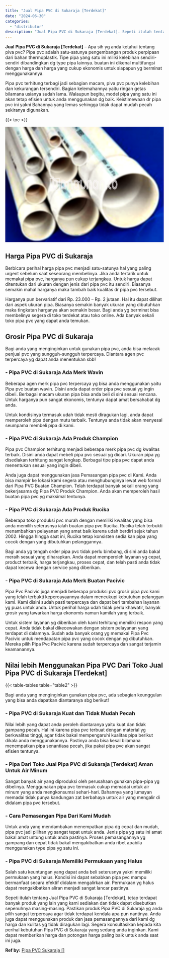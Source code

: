 ```yaml
---
title: "Jual Pipa PVC di Sukaraja [Terdekat]"
date: "2024-06-30"
categories: 
  - "distributor"
description: "Jual Pipa PVC di Sukaraja [Terdekat]. Sepeti itulah tentang Jual Pipa PVC di Sukaraja [Terdekat], tetap terdapat banyak produk yang lain yang kami sediakan..."
---
```


**Jual Pipa PVC di Sukaraja \[Terdekat\]** – Apa sih yg anda ketahui tentang piva pvc? Pipa pvc adalah satu-satunya pengembangan produk perpipaan dari bahan thermoplastik. Tipe pipa yang satu ini miliki kelebihan sendiri-sendiri dibandingkan dg type pipa lainnya. buatan ini dikenal multifungsi dengan harga dan harga yang cukup ekonomis untuk siapapun yg berminat menggunakannya.

Pipa pvc terhitung terbagi jadi sebagian macam, piva pvc punya kelebihan dan kekurangan tersendiri. Bagian kelemahannya yaitu ringan getas bilamana usianya sudah lama. Walaupun begitu, model pipa yang satu ini akan tetap efisien untuk anda menggunakan dg baik. Keistimewaan dr pipa pvc ini yakni Bahannya yang lemas sehingga tidak dapat mudah pecah sekiranya digunakan.

{{< toc >}}

![Jual Pipa PVC di Sukaraja [Terdekat]](/images/jaul-pipa-pvc-13.png)

## Harga Pipa PVC di Sukaraja

Berbicara perihal harga pipa pvc menjadi satu-satunya hal yang paling urgent sebelum saat seseorang membelinya. Jika anda tertarik untuk memakai pipa pvc, harganya pun cukup terjangkau. Untuk harga dapat ditentukan dari ukuran dengan jenis dari pipa pvc itu sendiri. Biasanya semakin mahal harganya maka tambah baik kualitas dr pipa pvc tersebut.

Harganya pun bervariatif dari Rp. 23.000 – Rp. 2 jutaan. Hal itu dapat dilihat dari aspek ukuran pipa. Biasanya semakin banyak ukuran yang dibutuhkan maka tingkatan harganya akan semakin besar. Bagi anda yg berminat bisa membelinya segera di toko terdekat atau toko online. Ada banyak sekali toko pipa pvc yang dapat anda temukan.

## Grosir Pipa PVC di Sukaraja

Bagi anda yang menginginkan untuk gunakan pipa pvc, anda bisa melacak penjual pvc yang sungguh-sungguh terpercaya. Diantara agen pvc terpercaya yg dapat anda menentukan sbb!

### \- Pipa PVC di Sukaraja Ada Merk Wavin

Beberapa agen merk pipa pvc terpercaya yg bisa anda menggunakan yaitu Pipa pvc buatan wavin. Disini anda dapat order pipa pvc sesuai yg ingin dibeli. Berbagai macam ukuran pipa bisa anda beli di sini sesuai rencana. Untuk harganya pun sangat ekonomis, tentunya dapat amat bersahabat dg anda.

Untuk kondisinya termasuk udah tidak mesti diragukan lagi, anda dapat memperoleh pipa dengan mutu terbaik. Tentunya anda tidak akan menyesal seumpama membeli pipa di kami.

### \- Pipa PVC di Sukaraja Ada Produk Champion

Pipa pvc Champion terhitung menjadi beberapa merk pipa pvc dg kwalitas terbaik. Disini anda dapat mebeli pipa pvc sesuai yg dicari. Ukuran pipa yg disediakan terhitung sangat lengkap. Berbagai tipe pipa pvc dapat anda menentukan sesuai yang ingin dibeli.

Anda juga dapat menggunakan jasa Pemasangan pipa pvc di Kami. Anda bisa mampir ke lokasi kami segera atau menghubunginya lewat web formal dari Pipa PVC Buatan Champion. Telah terdapat banyak sekali orang yang bekerjasama dg Pipa PVC Produk Champion. Anda akan memperoleh hasil buatan pipa pvc yg maksimal tentunya.

### \- Pipa PVC di Sukaraja Ada Produk Rucika

Beberapa toko produksi pvc murah dengan memiliki kwalitas yang bisa anda memilih seterusnya ialah buatan pipa pvc Rucika. Rucika telah terbukti menambahkan pelayanan yang amat baik karena udah berdiri sejak tahun 2002. Hingga hingga saat ini, Rucika tetap konsisten sedia kan pipa yang cocok dengan yang dibutuhkan pelanggannya.

Bagi anda yg tengah order pipa pvc tidak perlu bimbang, di sini anda bakal meraih sesuai yang diharapkan. Anda dapat memperoleh layanan yg cepat, product terbaik, harga terjangkau, proses cepat, dan telah pasti anda tidak dapat kecewa dengan service yang diberikan.

### \- Pipa PVC di Sukaraja Ada Merk Buatan Pacivic

Pipa Pvc Pacivic juga menjadi beberapa produksi pvc grosir pipa pvc kami yang telah terbukti kepercayaannya dalam mencukupi kebutuhan pelanggan kami. Kami disini sudah pasti terpercaya dan dapat beri tambahan layanan yg puas untuk anda. Untuk perihal harga udah tidak perlu khawatir, banyak grosir yang tawarkan harga ekonomis namun kamilah yang terbaik.

Untuk sistem layanan yg diberikan oleh kami terhitung memiliki respon yang cepat. Anda tidak bakal dikecewakan dengan sistem pelayanan yang terdapat di dalamnya. Sudah ada banyak orang yg memakai Pipa Pvc Pacivic untuk mendapatan pipa pvc yang cocok dengan yg dibutuhkan. Mereka pilih Pipa Pvc Pacivic karena sudah terpercaya dan sangat terjamin keamanannya.

## Nilai lebih Menggunakan Pipa PVC Dari Toko Jual Pipa PVC di Sukaraja \[Terdekat\]

{{< table-tables table="table2" >}}

Bagi anda yang menginginkan gunakan pipa pvc, ada sebagian keunggulan yang bisa anda dapatkan diantaranya sbg berikut!

### \- Pipa PVC di Sukaraja Kuat dan Tidak Mudah Pecah

Nilai lebih yang dapat anda peroleh diantaranya yaitu kuat dan tidak gampang pecah. Hal ini karena pipa pvc terbuat dengan material yg berkwalitas tinggi, agar tidak bakal mempengaruhi kualitas pipa berikut dikala anda menggunakannya. Pastinya anda bisa kesal bilamana menempatkan pipa senantiasa pecah, jika pakai pipa pvc akan sangat efisien tentunya.

### \- Pipa Dari Toko Jual Pipa PVC di Sukaraja \[Terdekat\] Aman Untuk Air Minum

Sangat banyak air yang diproduksi oleh perusahaan gunakan pipa-pipa yg dibelinya. Menggunakan pipa pvc termasuk cukup memadai untuk air minum yang anda mengkonsumsi sehari-hari. Bahannya yang lumayan memadai tidak punya kandungan zat berbahaya untuk air yang mengalir di didalam pipa pvc tersebut.

### \- Cara Pemasangan Pipa Dari Kami Mudah

Untuk anda yang mendambakan menempatkan pipa dg cepat dan mudah, pipa pvc jadi pilihan yg sangat tepat untuk anda. Jenis pipa yg satu ini amat bakal amat untung untuk anda pastinya. Proses pemasangannya yg gampang dan cepat tidak bakal mengakibatkan anda ribet apabila menggunakan type pipa yg satu ini.

### \- Pipa PVC di Sukaraja Memiliki Permukaan yang Halus

Salah satu keuntungan yang dapat anda beli seterusnya yakni memiliki permukaan yang halus. Kondisi ini dapat sebabkan pipa pvc mampu bermanfaat secara efektif didalam mengalirkan air. Permukaan yg halus dapat mengakibatkan aliran menjadi sangat lancar pastinya.

Sepeti itulah tentang Jual Pipa PVC di Sukaraja \[Terdekat\], tetap terdapat banyak produk yang lain yang kami sediakan dan tidak dapat disebutkan sepenuhnya masing-masing. Pastikan produk Pipa PVC di Sukaraja yg anda pilih sangat terpercaya agar tidak terdapat kendala apa pun nantinya. Anda juga dapat menggunakan produk dan jasa pemasangannya dari kami dg harga dan kulitas yg tidak diragukan lagi. Segera konsultasikan kepada kita perihal kebutuhan Pipa PVC di Sukaraja yang sedang anda inginkan. Kami dapat memberikan harga dan potongan harga paling baik untuk anda saat ini juga.

**Ref by:** [Pipa PVC Sukaraja []](https://id.wikipedia.org/wiki/Pipa)
